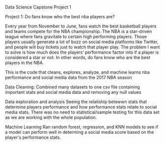 Data Science Capstone Project 1


Project 1: Do fans know who the best nba players are? 

Every year from November to June, fans watch the best basketball players and teams compete for the NBA championship. The NBA is a star-driven league where fans gravitate to certain high performing players. Those players usually generate a lot of buzz on social media platforms like Twitter, and people will buy tickets just to watch that player play. The problem I want to solve is how much does the players’ performance factor into if a player is considered a star or not. In other words, do fans know who are the best players in the NBA. 



This is the code that cleans, explores, analyze, and machine learns nba performance and social media data from the 2017 NBA season


Data Cleaning:
Combined many datasets to one csv file containing important stats and social media data and removing any null values

Data exploration and analysis 
Seeing the relatiship betewwn stats that determine players performance and how performance stats relate to social media stats. There was no need to statistical/sample testing for this data set as we are working with the whole population. 


Machine Learning 
Ran random forest, regression, and KNN models to see if a model can perform well in determing a social media score based on the player's performance stats. 
